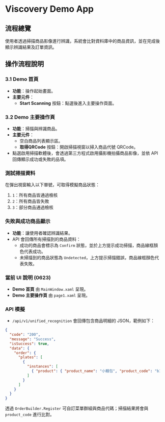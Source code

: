 # Viscovery Demo App

## 流程總覽
使用者透過掃描商品影像進行辨識，系統會比對資料庫中的商品資訊，並在完成後顯示辨識結果及訂單資訊。

## 操作流程說明

### 3.1 Demo 首頁
- **功能**：操作起始畫面。
- **主要元件**：
  - **Start Scanning** 按鈕：點選後進入主要操作頁面。

### 3.2 Demo 主要操作頁
- **功能**：掃描與辨識商品。
- **主要元件**：
  - 空白商品列表顯示區。
  - **取得QRCode** 按鈕：開啟掃描視窗以掃入商品代號 QRCode。
- 點選啟用掃描軟體後，會透過第三方程式啟用攝影機拍攝商品影像，並依 API 回傳顯示成功或失敗的品項。

### 測試掃描資料
在彈出視窗輸入以下單號，可取得模擬商品狀態：

1. `1`：所有商品皆通過檢核
2. `2`：所有商品皆失敗
3. `3`：部分商品通過檢核

### 失敗與成功商品顯示
- **功能**：讓使用者確認辨識結果。
- API 會回傳所有掃描到的商品資料：
  - 成功的商品會標示為 `Confirm` 狀態，並於上方提示成功掃描，商品線框顏色代表成功。
  - 未掃描到的商品狀態為 `Undetected`，上方提示掃描錯誤，商品線框顏色代表失敗。

### 當前 UI 說明 (0623)
- **Demo 首頁** 由 `MainWindow.xaml` 呈現。
- **Demo 主要操作頁** 由 `page1.xaml` 呈現。

### API 模擬
- `/api/v1/unified_recognition` 會回傳包含商品明細的 JSON，範例如下：
```json
{
  "code": "200",
  "message": "Success",
  "isSuccess": true,
  "data": {
    "order": {
      "plates": [
        {
          "instances": [
            { "product": { "product_name": "小麵包", "product_code": "b101" } }
          ]
        }
      ]
    }
  }
}
```

透過 `OrderBuilder.Register` 可自訂菜單群組與商品代碼；掃描結果將會與 `product_code` 進行比對。
